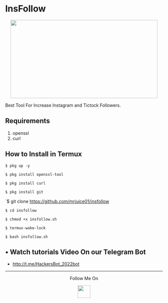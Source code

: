# InsFollow
<p align="center">
  <img src="https://1.bp.blogspot.com/-8J6nXMm4Fn4/X1nN5SrLvkI/AAAAAAAAAQ0/J8TNfruwGEgiAfOKxIiRD_q3dKOGUl-XQCLcBGAsYHQ/s530/Screenshot_20200910_122015.png" width="470" height="250">
</p>
Best Tool For Increase Instagram and Tictock Followers.

## Requirements
1. openssl
2. curl

## How to Install in Termux

`$ pkg up -y`

`$ pkg install openssl-tool`

`$ pkg install curl`

`$ pkg install git`

`$ git clone https://github.com/mrjuice01/insfollow

`$ cd insfollow`

`$ chmod +x insfollow.sh`

`$ termux-wake-lock`

`$ bash insfollow.sh`

## • Watch tutorials Video On our Telegram Bot 
* http://t.me/HackersBot_2022bot
---

<p align="center">
  Follow Me On
</p>
<p align="center">
  <a href="https://www.instagram.com/mr_juice7/">
    <img src="https://github.com/mrjuice01.png" width="40" height="40">
</p>
